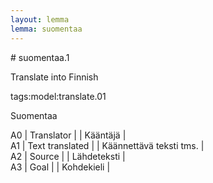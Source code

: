 ```yaml
---
layout: lemma
lemma: suomentaa
---
```


<div class="sense">
# <span class="sensename">suomentaa.1</span>

<span class="description">Translate into Finnish</span>

tags:model:translate.01

<span class="description">Suomentaa</span>

A0 | Translator |   | Kääntäjä |  
A1 | Text translated |   | Käännettävä teksti tms. |  
A2 | Source |   | Lähdeteksti |  
A3 | Goal |   | Kohdekieli |  

</div>


